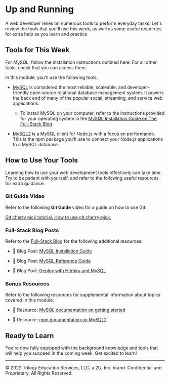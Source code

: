 # Up and Running
A web developer relies on numerous tools to perform everyday tasks. Let's review the tools that you'll use this week, as well as some useful resources for extra help as you learn and practice.

## Tools for This Week
For MySQL, follow the installation instructions outlined here. For all other tools, check that you can access them.

In this module, you'll use the following tools:

* [MySQL](https://www.mysql.com/) is considered the most reliable, scaleable, and developer-friendly open source relational database management system. It powers the back end of many of the popular social, streaming, and service web applications.
  * To install MySQL on your computer, refer to the instructions provided for your operating system in the [MySQL Installation Guide on The Full-Stack Blog](https://coding-boot-camp.github.io/full-stack/mysql/mysql-installation-guide)

* [MySQL2](https://www.npmjs.com/package/mysql2) is a MySQL client for Node.js with a focus on performance. This is the npm package you'll use to connect your Node.js applications to a MySQL database.

## How to Use Your Tools
Learning how to use your web development tools effectively can take time. Try to be patient with yourself, and refer to the following useful resources for extra guidance.

### Git Guide Video
Refer to the following **Git Guide** video for a guide on how to use Git:

[Git cherry pick tutorial. How to use git cherry-pick.](https://www.youtube.com/watch?v=wIY824wWpu4)

### Full-Stack Blog Posts
Refer to the [Full-Stack Blog](https://coding-boot-camp.github.io/full-stack/) for the following additional resources:

* 📖 Blog Post: [MySQL Installation Guide](https://coding-boot-camp.github.io/full-stack/mysql/mysql-installation-guide)

* 📖 Blog Post: [MySQL Reference Guide](https://coding-boot-camp.github.io/full-stack/mysql/mysql-reference-guide)

* 📖 Blog Post: [Deploy with Heroku and MySQL](https://coding-boot-camp.github.io/full-stack/heroku/deploy-with-heroku-and-mysql)

### Bonus Resources
Refer to the following resources for supplemental information about topics covered in this module:

* 📖 Resource: [MySQL documentation on getting started](https://dev.mysql.com/doc/mysql-getting-started/en/)

* 📖 Resource: [npm documentation on MySQL2](https://www.npmjs.com/package/mysql2)

## Ready to Learn
You're now fully equipped with the background knowledge and tools that will help you succeed in the coming week. Get excited to learn!

---
© 2022 Trilogy Education Services, LLC, a 2U, Inc. brand. Confidential and Proprietary. All Rights Reserved.